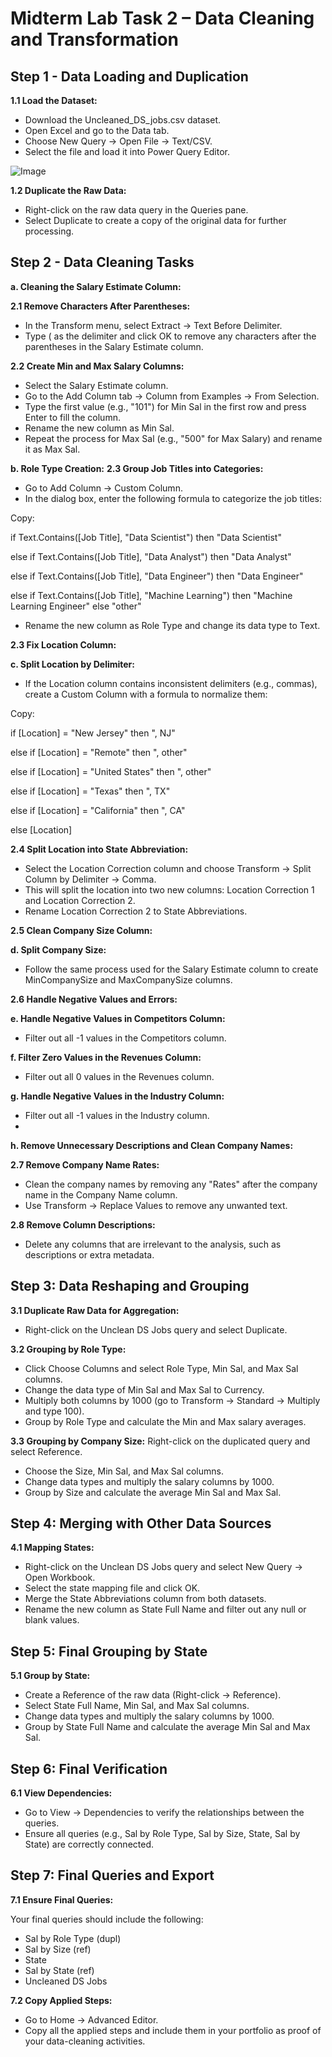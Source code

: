 # Midterm Lab Task 2 – Data Cleaning and Transformation
## Step 1 - Data Loading and Duplication
**1.1 Load the Dataset:**
- Download the Uncleaned_DS_jobs.csv dataset.
- Open Excel and go to the Data tab.
- Choose New Query → Open File → Text/CSV.
- Select the file and load it into Power Query Editor.

![Image](https://github.com/user-attachments/assets/3417a3d3-c931-4f39-ad92-dc68646d7945)
  
**1.2 Duplicate the Raw Data:**
- Right-click on the raw data query in the Queries pane.
- Select Duplicate to create a copy of the original data for further processing.

## Step 2 - Data Cleaning Tasks
**a. Cleaning the Salary Estimate Column:**

**2.1 Remove Characters After Parentheses:**
- In the Transform menu, select Extract → Text Before Delimiter.
- Type ( as the delimiter and click OK to remove any characters after the parentheses in the Salary Estimate column.
  
**2.2 Create Min and Max Salary Columns:**
- Select the Salary Estimate column.
- Go to the Add Column tab → Column from Examples → From Selection.
- Type the first value (e.g., "101") for Min Sal in the first row and press Enter to fill the column.
- Rename the new column as Min Sal.
- Repeat the process for Max Sal (e.g., "500" for Max Salary) and rename it as Max Sal.
  
**b. Role Type Creation:**
**2.3 Group Job Titles into Categories:**

- Go to Add Column → Custom Column.
- In the dialog box, enter the following formula to categorize the job titles:

Copy:

if Text.Contains([Job Title], "Data Scientist") then "Data Scientist"

else if Text.Contains([Job Title], "Data Analyst") then "Data Analyst"

else if Text.Contains([Job Title], "Data Engineer") then "Data Engineer"

else if Text.Contains([Job Title], "Machine Learning") then "Machine Learning Engineer"
else "other"

- Rename the new column as Role Type and change its data type to Text.
  
**2.3 Fix Location Column:**

**c. Split Location by Delimiter:**

- If the Location column contains inconsistent delimiters (e.g., commas), create a Custom Column with a formula to normalize them:

Copy:

if [Location] = "New Jersey" then ", NJ"

else if [Location] = "Remote" then ", other"

else if [Location] = "United States" then ", other"

else if [Location] = "Texas" then ", TX"

else if [Location] = "California" then ", CA"

else [Location]

**2.4 Split Location into State Abbreviation:**
- Select the Location Correction column and choose Transform → Split Column by Delimiter → Comma.
- This will split the location into two new columns: Location Correction 1 and Location Correction 2.
- Rename Location Correction 2 to State Abbreviations.
  
**2.5 Clean Company Size Column:**

**d. Split Company Size:**

- Follow the same process used for the Salary Estimate column to create MinCompanySize and MaxCompanySize columns.
  
**2.6 Handle Negative Values and Errors:**
  
**e. Handle Negative Values in Competitors Column:**

- Filter out all -1 values in the Competitors column.
  
**f. Filter Zero Values in the Revenues Column:**
  
- Filter out all 0 values in the Revenues column.
  
**g. Handle Negative Values in the Industry Column:**
  
- Filter out all -1 values in the Industry column.
- 
**h. Remove Unnecessary Descriptions and Clean Company Names:**
  
**2.7 Remove Company Name Rates:**
- Clean the company names by removing any "Rates" after the company name in the Company Name column.
- Use Transform → Replace Values to remove any unwanted text.
  
**2.8 Remove Column Descriptions:**
- Delete any columns that are irrelevant to the analysis, such as descriptions or extra metadata.

## Step 3: Data Reshaping and Grouping

**3.1 Duplicate Raw Data for Aggregation:** 
- Right-click on the Unclean DS Jobs query and select Duplicate.
  
**3.2 Grouping by Role Type:**
- Click Choose Columns and select Role Type, Min Sal, and Max Sal columns.
- Change the data type of Min Sal and Max Sal to Currency.
- Multiply both columns by 1000 (go to Transform → Standard → Multiply and type 100).
- Group by Role Type and calculate the Min and Max salary averages.

**3.3 Grouping by Company Size:**
Right-click on the duplicated query and select Reference.
- Choose the Size, Min Sal, and Max Sal columns.
- Change data types and multiply the salary columns by 1000.
- Group by Size and calculate the average Min Sal and Max Sal.

## Step 4: Merging with Other Data Sources

**4.1 Mapping States:**
- Right-click on the Unclean DS Jobs query and select New Query → Open Workbook.
- Select the state mapping file and click OK.
- Merge the State Abbreviations column from both datasets.
- Rename the new column as State Full Name and filter out any null or blank values.

## Step 5: Final Grouping by State

**5.1 Group by State:**
- Create a Reference of the raw data (Right-click → Reference).
- Select State Full Name, Min Sal, and Max Sal columns.
- Change data types and multiply the salary columns by 1000.
- Group by State Full Name and calculate the average Min Sal and Max Sal.

## Step 6: Final Verification

**6.1 View Dependencies:**
- Go to View → Dependencies to verify the relationships between the queries.
- Ensure all queries (e.g., Sal by Role Type, Sal by Size, State, Sal by State) are correctly connected.

## Step 7: Final Queries and Export

**7.1 Ensure Final Queries:**

Your final queries should include the following:

- Sal by Role Type (dupl)
- Sal by Size (ref)
- State
- Sal by State (ref)
- Uncleaned DS Jobs
  
**7.2 Copy Applied Steps:**
- Go to Home → Advanced Editor.
- Copy all the applied steps and include them in your portfolio as proof of your data-cleaning activities.



